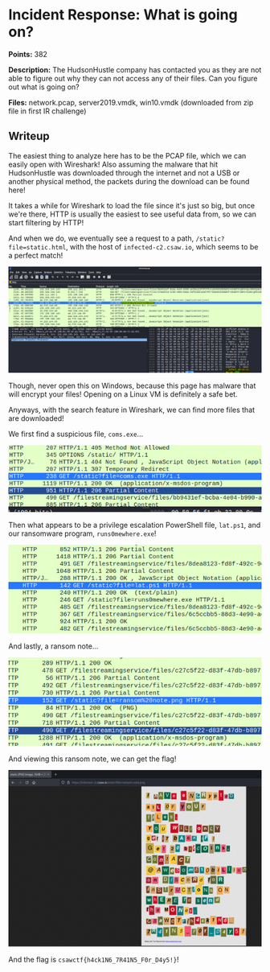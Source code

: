 # Incident Response: What is going on?

**Points:** 382

**Description:** The HudsonHustle company has contacted you as they are not able to figure out why they can not access any of their files. Can you figure out what is going on?

**Files:** network.pcap, server2019.vmdk, win10.vmdk (downloaded from zip file in first IR challenge)

## Writeup

The easiest thing to analyze here has to be the PCAP file, which we can easily open with Wireshark! Also assuming the malware that hit HudsonHustle was downloaded through the internet and not a USB or another physical method, the packets during the download can be found here!

It takes a while for Wireshark to load the file since it's just so big, but once we're there, HTTP is usually the easiest to see useful data from, so we can start filtering by HTTP!

And when we do, we eventually see a request to a path, `/static?file=static.html`, with the host of `infected-c2.csaw.io`, which seems to be a perfect match!

![IR Image 1](images/ir1.png)

Though, never open this on Windows, because this page has malware that will encrypt your files! Opening on a Linux VM is definitely a safe bet. 

Anyways, with the search feature in Wireshark, we can find more files that are downloaded!

We first find a suspicious file, `coms.exe`...

![IR Image 2](images/ir2.png)

Then what appears to be a privilege escalation PowerShell file, `lat.ps1`, and our ransomware program, `runs0mewhere.exe`!

![IR Image 3](images/ir3.png)

And lastly, a ransom note...

![IR Image 4](images/ir4.png)

And viewing this ransom note, we can get the flag!

![IR Image 5](images/ir5.png)

And the flag is `csawctf{h4ck1N6_7R41N5_F0r_D4y5!}`!
